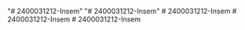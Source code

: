"# 2400031212-Insem" 
"# 2400031212-Insem" 
#   2 4 0 0 0 3 1 2 1 2 - I n s e m  
 #   2 4 0 0 0 3 1 2 1 2 - I n s e m  
 #   2 4 0 0 0 3 1 2 1 2 - I n s e m  
 